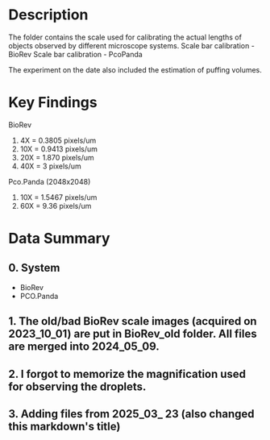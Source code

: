 # Description
The folder contains the scale used for calibrating the actual lengths of objects observed by different microscope systems.
Scale bar calibration - BioRev
Scale bar calibration - PcoPanda

The experiment on the date also included the estimation of puffing volumes.
# Key Findings
BioRev
1. 4X = 0.3805 pixels/um
2. 10X = 0.9413 pixels/um
3. 20X = 1.870 pixels/um
4. 40X = 3 pixels/um

Pco.Panda (2048x2048)
1. 10X = 1.5467 pixels/um
2. 60X = 9.36 pixels/um
# Data Summary
## 0. System
- BioRev
- PCO.Panda

## 1. The old/bad BioRev scale images (acquired on 2023_10_01) are put in BioRev_old folder. All files are merged into 2024_05_09.

## 2. I forgot to memorize the magnification used for observing the droplets.

## 3. Adding files from 2025_03_ 23 (also changed this markdown's title)

